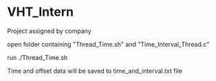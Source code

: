 # VHT_Intern
Project assigned by company

open folder containing "Thread_Time.sh" and "Time_Interval_Thread.c"

run ./Thread_Time.sh

Time and offset data will be saved to time_and_interval.txt file
